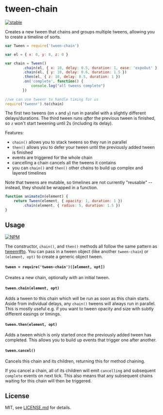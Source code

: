 # tween-chain

[![stable](http://badges.github.io/stability-badges/dist/stable.svg)](http://github.com/badges/stability-badges)

Creates a new tween that chains and groups multiple tweens, allowing you to create a timeline of sorts.

```js
var Tween = require('tween-chain')

var el = { x: 0, y: 0, z: 0 }

var chain = Tween()
        .chain(el, { x: 10, delay: 0.5, duration: 1, ease: 'expoOut' })
        .chain(el, { y: 10, delay: 0.6, duration: 1.5 })
        .then(el, { z: 10, delay: 0.5, duration: 1 })
        .on('complete', function() {
            console.log("all tweens complete")
        })
        
//we can use tweenr to handle timing for us
require('tweenr').to(chain)
```

The first two tweens (on `x` and `y`) run in parallel with a slightly different delays/durations. The third tween runs *after* the previous tween is finished, so `z` won't start tweening until 2s (including its delay).

Features:

- `chain()` allows you to stack tweens so they run in parallel
- `then()` allows you to defer your tween until the previously added tween is finished
- events are triggered for the whole chain
- cancelling a chain cancels all the tweens it contains
- you can `chain()` and `then()` other chains to build up complex and layered timelines

Note that tweens are mutable, so timelines are not currently "reusable" -- instead, they should be wrapped in a function.

```js
function animateIn(element) {
    return Tween(element, { opacity: 1, duration: 1 })
        .chain(element, { radius: 5, duration: 1.5 })
}
```

## Usage

[![NPM](https://nodei.co/npm/tween-chain.png)](https://nodei.co/npm/tween-chain/)

The constructor, `chain()`, and `then()` methods all follow the same pattern as [tweenr#to](https://github.com/mattdesl/tweenr#tweenr--requiretweenropt). You can pass in a tween object (like another `tween-chain`) or `(element, opt)` to create a generic object tween.

#### `tween = require('tween-chain')([element, opt])`

Creates a new chain, optionally with an initial tween. 

#### `tween.chain(element, opt)`

Adds a tween to this chain which will be run as soon as this chain starts. Aside from individual delays, any `chain()` tweens will always run in parallel. This is mostly useful e.g. if you want to tween opacity and size with subtly different easings or timings. 

#### `tween.then(element, opt)`

Adds a tween which is only started once the previously added tween has completed. This allows you to build up events that trigger one after another.


#### `tween.cancel()`

Cancels this chain and its children, returning this for method chaining.

If you cancel a chain, all of its children will emit `cancelling` and subsequent `complete` events on next tick. This also means that any subsequent chains waiting for this chain will then be triggered. 

## License

MIT, see [LICENSE.md](http://github.com/mattdesl/tween-chain/blob/master/LICENSE.md) for details.

